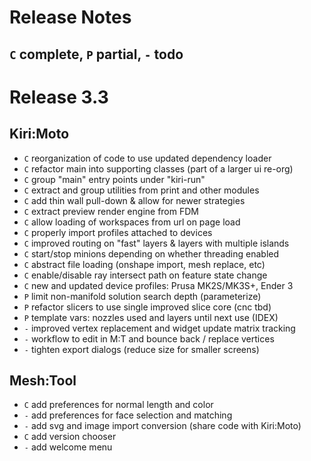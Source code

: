 # Release Notes

## `C` complete, `P` partial, `-` todo

# Release 3.3

## Kiri:Moto

* `C` reorganization of code to use updated dependency loader
* `C` refactor main into supporting classes (part of a larger ui re-org)
* `C` group "main" entry points under "kiri-run"
* `C` extract and group utilities from print and other modules
* `C` add thin wall pull-down & allow for newer strategies
* `C` extract preview render engine from FDM
* `C` allow loading of workspaces from url on page load
* `C` properly import profiles attached to devices
* `C` improved routing on "fast" layers & layers with multiple islands
* `C` start/stop minions depending on whether threading enabled
* `C` abstract file loading (onshape import, mesh replace, etc)
* `C` enable/disable ray intersect path on feature state change
* `C` new and updated device profiles: Prusa MK2S/MK3S+, Ender 3
* `P` limit non-manifold solution search depth (parameterize)
* `P` refactor slicers to use single improved slice core (cnc tbd)
* `P` template vars: nozzles used and layers until next use (IDEX)
* `-` improved vertex replacement and widget update matrix tracking
* `-` workflow to edit in M:T and bounce back / replace vertices
* `-` tighten export dialogs (reduce size for smaller screens)

## Mesh:Tool

* `C` add preferences for normal length and color
* `-` add preferences for face selection and matching
* `-` add svg and image import conversion (share code with Kiri:Moto)
* `C` add version chooser
* `-` add welcome menu
